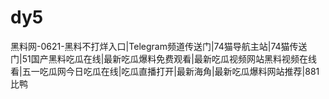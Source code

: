 # dy5
黑料网-0621-黑料不打烊入口|Telegram频道传送门|74猫导航主站|74猫传送门|51国产黑料吃瓜在线|最新吃瓜爆料免费观看|最新吃瓜视频网站黑料视频在线看|五一吃瓜网今日吃瓜在线|吃瓜直播打开|最新海角|最新吃瓜爆料网站推荐|881比鸭
